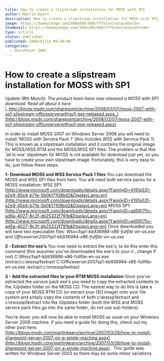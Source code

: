 ```yaml
---
title: How to create a slipstream installation for MOSS with SP1
author: Martin Kearn
description: How to create a slipstream installation for MOSS with SP1
image: https://dummyimage.com/800x600/000/fff&text=placeholder
thumbnail: https://dummyimage.com/200x200/000/fff&text=placeholder
type: article
status: published
published: 2008/01/14 09:40:00
categories: 
  - SharePoint 2007
---
```


# How to create a slipstream installation for MOSS with SP1

_Update (8th March): The product team have now released a MOSS with SP1 download. Read all about it here:_ [_http://blogs.msdn.com/sharepoint/archive/2008/03/07/moss-2007-with-sp1-slipstream-officeserverwithsp1-exe-released.aspx_](http://blogs.msdn.com/sharepoint/archive/2008/03/07/moss-2007-with-sp1-slipstream-officeserverwithsp1-exe-released.aspx) 

In order to install MOSS 2007 on Windows Server 2008 you will need to install 'MOSS with Service Pack 1' (this includes WSS with Service Pack 1). This is known as a slipstream installation and it contains the original image for MOSS/WSS RTM and the MOSS/WSS SP1 files. The problem is that this 'all in one' slipstream for MOSS is not available for download just yet, so you have to create your own slipstream image. Fortunately, this is very easy to do, just follow these steps:

**1- Download MOSS and WSS Service Pack 1 files** You can download the MOSS and WSS SP1 files from here. You will need both service packs for a MOSS installation: WSS SP1: [http://www.microsoft.com/downloads/details.aspx?FamilyID=4191a531-a2e9-45e4-b71e-5b0b17108bd2&DisplayLang=en](http://www.microsoft.com/downloads/details.aspx?FamilyID=4191a531-a2e9-45e4-b71e-5b0b17108bd2&DisplayLang=en) MOSS SP1: [http://www.microsoft.com/downloads/details.aspx?FamilyID=ad59175c-ad6a-4027-8c2f-db25322f791b&DisplayLang=en](http://www.microsoft.com/downloads/details.aspx?FamilyID=ad59175c-ad6a-4027-8c2f-db25322f791b&DisplayLang=en) Once downloaded you will have two executable files: _Wssv3sp1-kb936988-x86-fullfile-en-us.exe_ and _Officeserver2007sp1-kb936984-x86-fullfile-en-us.exe_

**2 - Extract the exe's** You now need to extract the exe's, to do this enter this command (this assumes you've downloaded the exe's to your c:\, change if not) C:\Wssv3sp1-kb936988-x86-fullfile-en-us.exe /extract:c:\wsssp1extract C:\Officeserver2007sp1-kb936984-x86-fullfile-en-us.exe /extract:c:\mosssp1extract

**3 - Add the extracted files to your RTM MOSS installation** Once you've extracted the service pack exe's you need to copy the extracted contents to the /Updates folder on the MOSS CD. The easiest way to do this is take a copy of your MOSS RTM CD (or extract your ISO image) onto your file system and simply copy the contents of both c:\wsssp1extract and c:\mosssp1extract into the \Updates folder (both the WSS and MOSS service pack files go into the same folder, do not use sub-folders).

You're done; you will now be able to install MOSS as usual on your Windows Server 2008 machine. If you need a guide for doing this, check out my other post here: [http://blogs.msdn.com/martinkearn/archive/2007/03/28/how-to-install-sharepoint-server-2007-on-a-single-machine.aspx](http://blogs.msdn.com/martinkearn/archive/2007/03/28/how-to-install-sharepoint-server-2007-on-a-single-machine.aspx) . This guide was written for Windows Server 2003 so there may be some minor variations.
